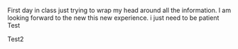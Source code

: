 First day in class just  trying to wrap my head around all the information.
 l am looking forward to the new   this new experience. i just need to be patient 
 Test

 Test2